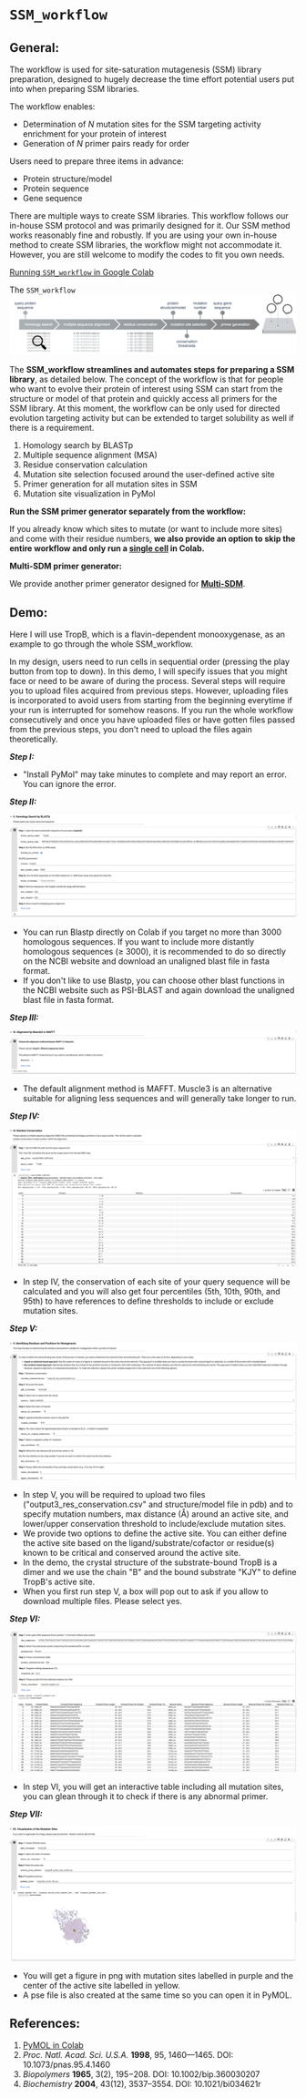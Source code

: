 # `SSM_workflow`

## General:

The workflow is used for site-saturation mutagenesis (SSM) library preparation, designed to hugely decrease the time effort potential users put into when preparing SSM libraries.

The workflow enables:

- Determination of *N* mutation sites for the SSM targeting activity enrichment for your protein of interest
- Generation of *N* primer pairs ready for order

Users need to prepare three items in advance:

- Protein structure/model
- Protein sequence
- Gene sequence

There are multiple ways to create SSM libraries. This workflow follows our in-house SSM protocol and was primarily designed for it. Our SSM method works reasonably fine and robustly. If you are using your own in-house method to create SSM libraries, the workflow might not accommodate it. However, you are still welcome to modify the codes to fit you own needs.

[Running `SSM_workflow` in Google Colab](https://colab.research.google.com/drive/1EpV37cbThBZ0HcOOblgUYhhWPXHYe2YD?usp=sharing)

The `SSM_workflow`
![Workflow](docs/SSM_workflow.png)

The **SSM_workflow streamlines and automates steps for preparing a SSM library**, as detailed below. The concept of the workflow is that for people who want to evolve their protein of interest using SSM can start from the structure or model of that protein and quickly access all primers for the SSM library. At this moment, the workflow can be only used for directed evolution targeting activity but can be extended to target solubility as well if there is a requirement. 

1. Homology search by BLASTp
2. Multiple sequence alignment (MSA)
3. Residue conservation calculation
4. Mutation site selection focused around the user-defined active site
5. Primer generation for all mutation sites in SSM
6. Mutation site visualization in PyMol

**Run the SSM primer generator separately from the workflow:**

If you already know which sites to mutate (or want to include more sites) and come with their residue numbers, **we also provide an option to skip the entire workflow and only run a [single cell](https://colab.research.google.com/drive/1EpV37cbThBZ0HcOOblgUYhhWPXHYe2YD#scrollTo=-NNC0eIXvLEY&line=5&uniqifier=1) in Colab.**

**Multi-SDM primer generator:**

We provide another primer generator designed for **[Multi-SDM](https://colab.research.google.com/drive/1EpV37cbThBZ0HcOOblgUYhhWPXHYe2YD#scrollTo=ou2VFUVHODzg&line=3&uniqifier=1)**.

## Demo:

Here I will use TropB, which is a flavin-dependent monooxygenase, as an example to go through the whole SSM_workflow.

In my design, users need to run cells in sequential order (pressing the play button from top to down). In this demo, I will specify issues that you might face or need to be aware of during the process. Several steps will require you to upload files acquired from previous steps. However, uploading files is incorporated to avoid users from starting from the beginning everytime if your run is interrupted for somehow reasons. If you run the whole workflow consecutively and once you have uploaded files or have gotten files passed from the previous steps, you don't need to upload the files again theoretically.

***Step I:***
- "Install PyMol" may take minutes to complete and may report an error. You can ignore the error.

***Step II:***

![Step2](docs/step2_homology_search.png)

- You can run Blastp directly on Colab if you target no more than 3000 homologous sequences. If you want to include more distantly homologous sequences (≥ 3000), it is recommended to do so directly on the NCBI website and download an unaligned blast file in fasta format.
- If you don't like to use Blastp, you can choose other blast functions in the NCBI website such as PSI-BLAST and again download the unaligned blast file in fasta format.

***Step III:***

![Step3](docs/step3_MSA.png)

- The default alignment method is MAFFT. Muscle3 is an alternative suitable for aligning less sequences and will generally take longer to run.

***Step IV:***

![Step4](docs/step4_residue_conservation.png)

- In step IV, the conservation of each site of your query sequence will be calculated and you will also get four percentiles (5th, 10th, 90th, and 95th) to have references to define thresholds to include or exclude mutation sites.

***Step V:***

![Step5](docs/step5_mutation_sites.png)

- In step V, you will be required to upload two files ("output3_res_conservation.csv" and structure/model file in pdb) and to specify mutation numbers, max distance (Å) around an active site, and lower/upper conservation threshold to include/exclude mutation sites.
- We provide two options to define the active site. You can either define the active site based on the ligand/substrate/cofactor or residue(s) known to be critical and conserved around the active site.
- In the demo, the crystal structure of the substrate-bound TropB is a dimer and we use the chain "B" and the bound substrate "KJY" to define TropB's active site.
- When you first run step V, a box will pop out to ask if you allow to download multiple files. Please select yes.

***Step VI:***

![Step6](docs/step6_primer.png)

- In step VI, you will get an interactive table including all mutation sites, you can glean through it to check if there is any abnormal primer.

***Step VII:***

![Step7](docs/step7_pymol.png)

- You will get a figure in png with mutation sites labelled in purple and the center of the active site labelled in yellow.
- A pse file is also created at the same time so you can open it in PyMOL.

## References:

1. [PyMOL in Colab](https://github.com/MooersLab/colabpymolpysnips/tree/main)
2. *Proc. Natl. Acad. Sci. U.S.A.* **1998**, 95, 1460—1465. DOI: 10.1073/pnas.95.4.1460
3. *Biopolymers* **1965**, 3(2), 195−208. DOI: 10.1002/bip.360030207
4. *Biochemistry* **2004**, 43(12), 3537–3554. DOI: 10.1021/bi034621r





